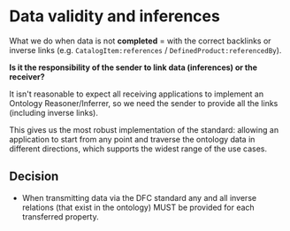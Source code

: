 # Data validity and inferences

What we do when data is not __completed__ = with the correct backlinks or inverse links (e.g. `CatalogItem:references` / `DefinedProduct:referencedBy`).

**Is it the responsibility of the sender to link data (inferences) or the receiver?**

It isn't reasonable to expect all receiving applications to implement an Ontology Reasoner/Inferrer, so we need the sender to provide all the links (including inverse links).

This gives us the most robust implementation of the standard: allowing an application to start from any point and traverse the ontology data in different directions, which supports the widest range of the use cases.

## Decision

* When transmitting data via the DFC standard any and all inverse relations (that exist in the ontology) MUST be provided for each transferred property.
